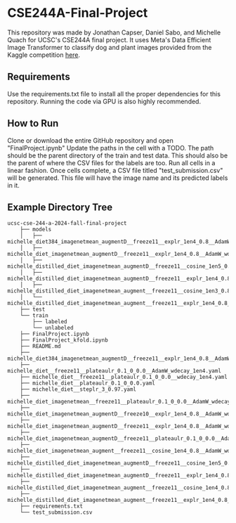 # CSE244A-Final-Project
This repository was made by Jonathan Capser, Daniel Sabo, and Michelle Quach for UCSC's CSE244A final project. It uses Meta's Data Efficient Image Transformer to classify dog and plant images provided from the Kaggle competition [here](https://www.kaggle.com/competitions/ucsc-cse-244-a-2024-fall-final-project/overview). 

## Requirements 
Use the requirements.txt file to install all the proper dependencies for this repository. Running the code via GPU is also highly recommended. 

## How to Run
Clone or download the entire GitHub repository and open "FinalProject.ipynb" Update the paths in the cell with a TODO. The path should be the parent directory of the train and test data. This should also be the parent of where the CSV files for the labels are too. Run all cells in a linear fashion. Once cells complete, a CSV file titled "test_submission.csv" will be generated. This file will have the image name and its predicted labels in it. 

## Example Directory Tree
```
ucsc-cse-244-a-2024-fall-final-project
    ├── models
    │   ├── michelle_diet384_imagenetmean_augmentD__freeze11__explr_1en4_0.8__AdamW_wdecay_1en4
    │   ├── michelle_diet_imagenetmean_augmentD__freeze11__explr_1en4_0.8__AdamW_wdecay_1en4
    │   ├── michelle_distilled_diet_imagenetmean_augmentD__freeze11__cosine_1en5_0.8__AdamW_wdecay_1en3
    │   ├── michelle_distilled_diet_imagenetmean_augmentD__freeze11__explr_1en4_0.8__AdamW_wdecay_1en4
    │   ├── michelle_distilled_diet_imagenetmean_augment__freeze11__cosine_1en3_0.8__AdamW_wdecay_1en4
    │   └── michelle_distilled_diet_imagenetmean_augment__freeze11__explr_1en4_0.8__AdamW_wdecay_1en4
    ├── test
    └── train
        ├── labeled
        └── unlabeled
    ├── FinalProject.ipynb
    ├── FinalProject_kfold.ipynb
    ├── README.md
    ├── michelle_diet384_imagenetmean_augmentD__freeze11__explr_1en4_0.8__AdamW_wdecay_1en4.yaml
    ├── michelle_diet__freeze11__plateaulr_0.1_0_0.0__AdamW_wdecay_1en4.yaml
    ├── michelle_diet__freeze11__plateaulr_0.1_0_0.0__wdecay_1en4.yaml
    ├── michelle_diet__plateaulr_0.1_0_0.0.yaml
    ├── michelle_diet__steplr_3_0.97.yaml
    ├── michelle_diet_imagenetmean__freeze11__plateaulr_0.1_0_0.0__AdamW_wdecay_1en4.yaml
    ├── michelle_diet_imagenetmean_augmentD__freeze10__explr_1en4_0.8__AdamW_wdecay_1en4.yaml
    ├── michelle_diet_imagenetmean_augmentD__freeze11__explr_1en4_0.8__AdamW_wdecay_1en4.yaml
    ├── michelle_diet_imagenetmean_augmentD__freeze11__plateaulr_0.1_0_0.0__AdamW_wdecay_1en4.yaml
    ├── michelle_diet_imagenetmean_augment__freeze11__cosine_1en4_0.8__AdamW_wdecay_1en4.yaml
    ├── michelle_distilled_diet_imagenetmean_augmentD__freeze11__cosine_1en5_0.8__AdamW_wdecay_1en3.yaml
    ├── michelle_distilled_diet_imagenetmean_augmentD__freeze11__explr_1en4_0.8__AdamW_wdecay_1en4.yaml
    ├── michelle_distilled_diet_imagenetmean_augment__freeze11__cosine_1en4_0.8__AdamW_wdecay_1en4.yaml
    ├── michelle_distilled_diet_imagenetmean_augment__freeze11__explr_1en4_0.8__AdamW_wdecay_1en4.yaml
    ├── requirements.txt
    └── test_submission.csv
```